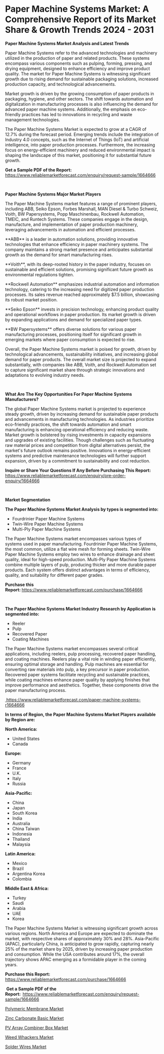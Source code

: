 <p><h1>Paper Machine Systems Market: A Comprehensive Report of its Market Share & Growth Trends 2024 - 2031</h1></p><p><strong>Paper Machine Systems Market Analysis and Latest Trends</strong></p>
<p><p>Paper Machine Systems refer to the advanced technologies and machinery utilized in the production of paper and related products. These systems encompass various components such as pulping, forming, pressing, and drying equipment, designed to enhance efficiency and improve product quality. The market for Paper Machine Systems is witnessing significant growth due to rising demand for sustainable packaging solutions, increased production capacity, and technological advancements.</p><p>Market growth is driven by the growing consumption of paper products in packaging, hygiene, and other sectors. The shift towards automation and digitalization in manufacturing processes is also influencing the demand for advanced paper machine systems. Additionally, the emphasis on eco-friendly practices has led to innovations in recycling and waste management technologies.</p><p>The Paper Machine Systems Market is expected to grow at a CAGR of 12.7% during the forecast period. Emerging trends include the integration of Industry 4.0 concepts, such as the Internet of Things (IoT) and artificial intelligence, into paper production processes. Furthermore, the increasing focus on energy-efficient machinery and reduced environmental impact is shaping the landscape of this market, positioning it for substantial future growth.</p></p>
<p><strong>Get a Sample PDF of the Report:&nbsp;</strong> <a href="https://www.reliablemarketforecast.com/enquiry/request-sample/1664666?utm_campaign=1875&utm_medium=2&utm_source=Github&utm_content=ia&utm_term=27122024&utm_id=paper-machine-systems">https://www.reliablemarketforecast.com/enquiry/request-sample/1664666</a></p>
<p>&nbsp;</p>
<p><strong>Paper Machine Systems Major Market Players</strong></p>
<p><p>The Paper Machine Systems market features a range of prominent players, including ABB, Seiko Epson, Forbes Marshall, MAN Diesel & Turbo Schweiz, Voith, BW Papersystems, Popp Maschinenbau, Rockwell Automation, TMEIC, and Runtech Systems. These companies engage in the design, manufacture, and implementation of paper production machinery, leveraging advancements in automation and efficient processes.</p><p>**ABB** is a leader in automation solutions, providing innovative technologies that enhance efficiency in paper machinery systems. The company maintains a strong market presence and anticipates substantial growth as the demand for smart manufacturing rises. </p><p>**Voith**, with its deep-rooted history in the paper industry, focuses on sustainable and efficient solutions, promising significant future growth as environmental regulations tighten. </p><p>**Rockwell Automation** emphasizes industrial automation and information technology, catering to the increasing need for digitized paper production processes. Its sales revenue reached approximately $7.5 billion, showcasing its robust market position.</p><p>**Seiko Epson** invests in precision technology, enhancing product quality and operational workflows in paper production. Its market growth is driven by expanding applications and demand for specialized paper types.</p><p>**BW Papersystems** offers diverse solutions for various paper manufacturing processes, positioning itself for significant growth in emerging markets where paper consumption is expected to rise.</p><p>Overall, the Paper Machine Systems market is poised for growth, driven by technological advancements, sustainability initiatives, and increasing global demand for paper products. The overall market size is projected to expand substantially, with companies like ABB, Voith, and Rockwell Automation set to capture significant market share through strategic innovations and adaptations to evolving industry needs.</p></p>
<p>&nbsp;</p>
<p><strong>What Are The Key Opportunities For Paper Machine Systems Manufacturers?</strong></p>
<p><p>The global Paper Machine Systems market is projected to experience steady growth, driven by increasing demand for sustainable paper products and advancements in manufacturing technologies. As industries prioritize eco-friendly practices, the shift towards automation and smart manufacturing is enhancing operational efficiency and reducing waste. Market growth is bolstered by rising investments in capacity expansions and upgrades of existing facilities. Though challenges such as fluctuating raw material prices and competition from digital alternatives persist, the market's future outlook remains positive. Innovations in energy-efficient systems and predictive maintenance technologies will further support expansion, driven by a commitment to sustainability and cost reduction.</p></p>
<p><strong>Inquire or Share Your Questions If Any Before Purchasing This Report:</strong> <a href="https://www.reliablemarketforecast.com/enquiry/pre-order-enquiry/1664666?utm_campaign=1875&utm_medium=2&utm_source=Github&utm_content=ia&utm_term=27122024&utm_id=paper-machine-systems">https://www.reliablemarketforecast.com/enquiry/pre-order-enquiry/1664666</a></p>
<p>&nbsp;</p>
<p><strong>Market Segmentation</strong></p>
<p><strong>The Paper Machine Systems Market Analysis by types is segmented into:</strong></p>
<p><ul><li>Fourdrinier Paper Machine Systems</li><li>Twin-Wire Paper Machine Systems</li><li>Multi-Ply Paper Machine Systems</li></ul></p>
<p><p>The Paper Machine Systems market encompasses various types of systems used in paper manufacturing. Fourdrinier Paper Machine Systems, the most common, utilize a flat wire mesh for forming sheets. Twin-Wire Paper Machine Systems employ two wires to enhance drainage and sheet quality, ideal for high-speed production. Multi-Ply Paper Machine Systems combine multiple layers of pulp, producing thicker and more durable paper products. Each system offers distinct advantages in terms of efficiency, quality, and suitability for different paper grades.</p></p>
<p><strong>Purchase this Report:&nbsp;</strong><a href="https://www.reliablemarketforecast.com/purchase/1664666?utm_campaign=1875&utm_medium=2&utm_source=Github&utm_content=ia&utm_term=27122024&utm_id=paper-machine-systems">https://www.reliablemarketforecast.com/purchase/1664666</a></p>
<p>&nbsp;</p>
<p><strong>The Paper Machine Systems Market Industry Research by Application is segmented into:</strong></p>
<p><ul><li>Reeler</li><li>Pulp</li><li>Recovered Paper</li><li>Coating Machines</li></ul></p>
<p><p>The Paper Machine Systems market encompasses several critical applications, including reelers, pulp processing, recovered paper handling, and coating machines. Reelers play a vital role in winding paper efficiently, ensuring optimal storage and handling. Pulp machines are essential for converting raw materials into pulp, a key precursor in paper production. Recovered paper systems facilitate recycling and sustainable practices, while coating machines enhance paper quality by applying finishes that improve performance and aesthetics. Together, these components drive the paper manufacturing process.</p></p>
<p><a href="https://www.reliablemarketforecast.com/paper-machine-systems-r1664666?utm_campaign=1875&utm_medium=2&utm_source=Github&utm_content=ia&utm_term=27122024&utm_id=paper-machine-systems">&nbsp;https://www.reliablemarketforecast.com/paper-machine-systems-r1664666</a></p>
<p><strong>In terms of Region, the Paper Machine Systems Market Players available by Region are:</strong></p>
<p>
    <p> <strong> North America: </strong>
        <ul>
            <li>United States</li>
            <li>Canada</li>
        </ul>
        </p> 
    <p> <strong> Europe: </strong>
        <ul>
            <li>Germany</li>
            <li>France</li>
            <li>U.K.</li>
            <li>Italy</li>
            <li>Russia</li>
        </ul>
        </p> 
    <p> <strong> Asia-Pacific: </strong>
        <ul>
            <li>China</li>
            <li>Japan</li>
            <li>South Korea</li>
            <li>India</li>
            <li>Australia</li>
            <li>China Taiwan</li>
            <li>Indonesia</li>
            <li>Thailand</li>
            <li>Malaysia</li>
        </ul>
        </p> 
    <p> <strong> Latin America: </strong>
        <ul>
            <li>Mexico</li>
            <li>Brazil</li>
            <li>Argentina Korea</li>
            <li>Colombia</li>
        </ul>
        </p> 
    <p> <strong> Middle East & Africa: </strong>
        <ul>
            <li>Turkey</li>
            <li>Saudi</li>
            <li>Arabia</li>
            <li>UAE</li>
            <li>Korea</li>
        </ul>
    </p>
    </p>
<p><p>The Paper Machine Systems Market is witnessing significant growth across various regions. North America and Europe are expected to dominate the market, with respective shares of approximately 30% and 28%. Asia-Pacific (APAC), particularly China, is anticipated to grow rapidly, capturing nearly 25% of the market share by 2025, driven by increasing paper production and consumption. While the USA contributes around 17%, the overall trajectory shows APAC emerging as a formidable player in the coming years.</p></p>
<p><strong>Purchase this Report: </strong><a href="https://www.reliablemarketforecast.com/purchase/1664666?utm_campaign=1875&utm_medium=2&utm_source=Github&utm_content=ia&utm_term=27122024&utm_id=paper-machine-systems">https://www.reliablemarketforecast.com/purchase/1664666</a></p>
<p>&nbsp;<strong>Get a Sample PDF of the Report:&nbsp;&nbsp;</strong><a href="https://www.reliablemarketforecast.com/enquiry/request-sample/1664666?utm_campaign=1875&utm_medium=2&utm_source=Github&utm_content=ia&utm_term=27122024&utm_id=paper-machine-systems">https://www.reliablemarketforecast.com/enquiry/request-sample/1664666</a></p>
<p><strong></strong></p>
<p><p><a href="https://www.linkedin.com/pulse/market-dynamics-future-trends-global-polymeric-membrane-sector-whjqc?utm_campaign=1875&utm_medium=2&utm_source=Github&utm_content=ia&utm_term=27122024&utm_id=paper-machine-systems">Polymeric Membrane Market</a></p><p><a href="https://www.linkedin.com/pulse/technology-functions-growth-zinc-carbonate-basic-market-analysis-qthjc?utm_campaign=1875&utm_medium=2&utm_source=Github&utm_content=ia&utm_term=27122024&utm_id=paper-machine-systems">Zinc Carbonate Basic Market</a></p><p><a href="https://www.linkedin.com/pulse/technological-insights-growth-trends-pv-array-combiner-qbwle?utm_campaign=1875&utm_medium=2&utm_source=Github&utm_content=ia&utm_term=27122024&utm_id=paper-machine-systems">PV Array Combiner Box Market</a></p><p><a href="https://www.linkedin.com/pulse/rev-athenaur-okk4f?utm_campaign=1875&utm_medium=2&utm_source=Github&utm_content=ia&utm_term=27122024&utm_id=paper-machine-systems">Weed Whackers Market</a></p><p><a href="https://www.linkedin.com/pulse/solder-wires-market-analysis-2024-2031-projected-52-cagr-ttxfc?utm_campaign=1875&utm_medium=2&utm_source=Github&utm_content=ia&utm_term=27122024&utm_id=paper-machine-systems">Solder Wires Market</a></p></p>